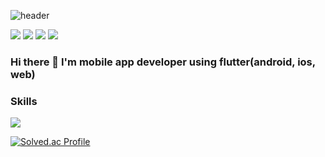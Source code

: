 ![header](https://capsule-render.vercel.app/api?type=waving&color=auto&height=300&section=header&text=Ire%20Kim&fontSize=90)

<a href="https://www.instagram.com/ireland_40/"><img src="https://img.shields.io/badge/Instagram-E4405F?style=flat-square&logo=Instagram&logoColor=white"/></a>
<a href="https://open.kakao.com/o/slD9pNge"><img src="https://img.shields.io/badge/KakaoTalk-FFCD00?style=flat-square&logo=KakaoTalk&logoColor=white"/></a>
<a href="mailto:akongireng@handong.ac.kr"><img src="https://img.shields.io/badge/akongireng@handong.ac.kr-EA4335?style=flat-square&logo=Gmail&logoColor=white&link=mailto:akongireng@handong.ac.kr"/></a>
<a href="https://velog.io/@leekim611"><img src="https://img.shields.io/badge/Velog-20C997?style=flat-square&logo=Velog&logoColor=white"/></a>

### Hi there 👋 I'm mobile app developer using flutter(android, ios, web)


### Skills

<a href="https://flutter.dev/"><img src="https://img.shields.io/badge/Flutter-02569B?style=flat-square&logo=Flutter&logoColor=white"/></a>

[![Solved.ac Profile](http://mazassumnida.wtf/api/v2/generate_badge?boj=leekim611)](https://solved.ac/leekim611/)


<!--
**leekim611/leekim611** is a ✨ _special_ ✨ repository because its `README.md` (this file) appears on your GitHub profile.

Here are some ideas to get you started:

- 🔭 I’m currently working on ...
- 🌱 I’m currently learning ...
- 👯 I’m looking to collaborate on ...
- 🤔 I’m looking for help with ...
- 💬 Ask me about ...
- 📫 How to reach me: ...
- 😄 Pronouns: ...
- ⚡ Fun fact: ...
-->

